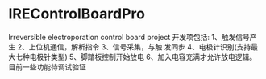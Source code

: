 # IREControlBoardPro
Irreversible electroporation control board project
开发项包括: 1、触发信号产生 2、上位机通信，解析指令 3、信号采集，与触
发同步 4、电极针识别(支持最大七种电极针类型) 5、脚踏板控制开始放电 6、加入电容充满才允许放电逻辑。目前一些功能待调试验证

